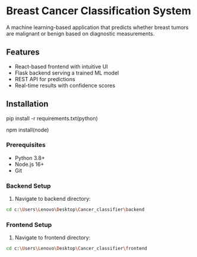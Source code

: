 # Breast Cancer Classification System

A machine learning-based application that predicts whether breast tumors are malignant or benign based on diagnostic measurements.

## Features
- React-based frontend with intuitive UI
- Flask backend serving a trained ML model
- REST API for predictions
- Real-time results with confidence scores

## Installation
pip install -r requirements.txt(python)

npm install(node)

### Prerequisites
- Python 3.8+
- Node.js 16+
- Git

### Backend Setup
1. Navigate to backend directory:
```bash
cd c:\Users\Lenovo\Desktop\Cancer_classifier\backend
```
### Frontend Setup
1. Navigate to frontend directory:
```bash
cd c:\Users\Lenovo\Desktop\Cancer_classifier\frontend
```
